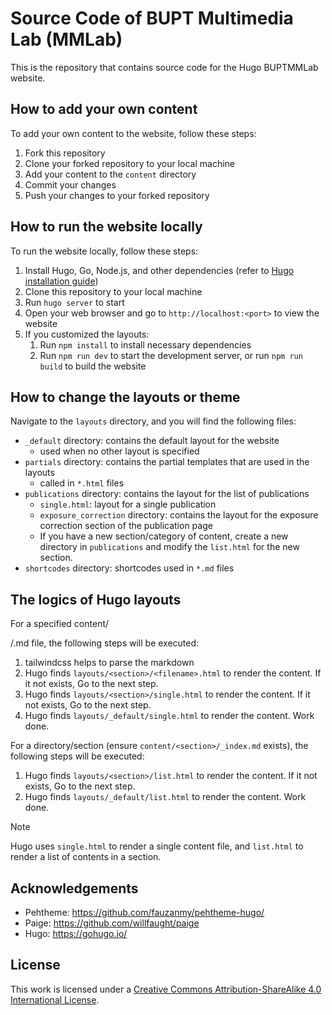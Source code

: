 # Source Code of BUPT Multimedia Lab (MMLab)
This is the repository that contains source code for the Hugo BUPTMMLab website.


## How to add your own content
To add your own content to the website, follow these steps:
1. Fork this repository
2. Clone your forked repository to your local machine
3. Add your content to the `content` directory
4. Commit your changes
5. Push your changes to your forked repository


## How to run the website locally
To run the website locally, follow these steps:
1. Install Hugo, Go, Node.js, and other dependencies (refer to [Hugo installation guide](https://gohugo.io/installation/))
2. Clone this repository to your local machine
3. Run `hugo server` to start
4. Open your web browser and go to `http://localhost:<port>` to view the website
5. If you customized the layouts:
   1. Run `npm install` to install necessary dependencies
   2. Run `npm run dev` to start the development server, or run `npm run build` to build the website
   


## How to change the layouts or theme
Navigate to the `layouts` directory, and you will find the following files:
- `_default` directory: contains the default layout for the website
  - used when no other layout is specified
- `partials` directory: contains the partial templates that are used in the layouts 
  - called in `*.html` files
- `publications` directory: contains the layout for the list of publications
  - `single.html`: layout for a single publication
  - `exposure_correction` directory: contains the layout for the exposure correction section of the publication page
  - If you have a new section/category of content, create a new directory in `publications` and modify the `list.html` for the new section.
- `shortcodes` directory: shortcodes used in `*.md` files

## The logics of Hugo layouts
For a specified content/<section>/<filename>.md file, the following steps will be executed:
1. tailwindcss helps to parse the markdown
2. Hugo finds `layouts/<section>/<filename>.html` to render the content. If it not exists, Go to the next step.
3. Hugo finds `layouts/<section>/single.html` to render the content. If it not exists, Go to the next step.
4. Hugo finds `layouts/_default/single.html` to render the content. Work done.

For a directory/section (ensure `content/<section>/_index.md` exists), the following steps will be executed:
1. Hugo finds `layouts/<section>/list.html` to render the content. If it not exists, Go to the next step.
2. Hugo finds `layouts/_default/list.html` to render the content. Work done.

> [!NOTE]
> Hugo uses `single.html` to render a single content file, and `list.html` to render a list of contents in a section.


## Acknowledgements
- Pehtheme: https://github.com/fauzanmy/pehtheme-hugo/
- Paige: https://github.com/willfaught/paige
- Hugo: https://gohugo.io/

## License
This work is licensed under a [Creative Commons Attribution-ShareAlike 4.0 International License](https://creativecommons.org/licenses/by-sa/4.0/).



